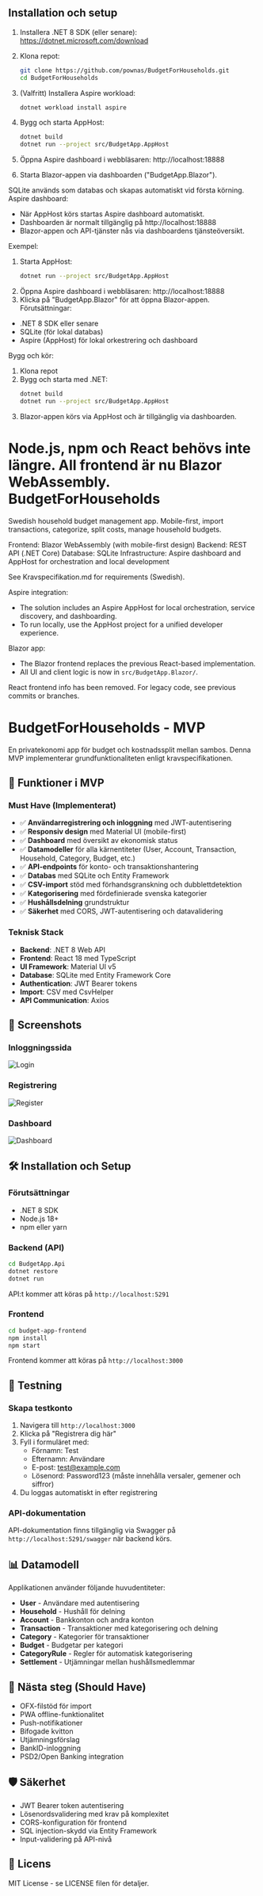 ## Installation och setup

1. Installera .NET 8 SDK (eller senare):
   https://dotnet.microsoft.com/download

2. Klona repot:
   ```bash
   git clone https://github.com/pownas/BudgetForHouseholds.git
   cd BudgetForHouseholds
   ```

3. (Valfritt) Installera Aspire workload:
   ```bash
   dotnet workload install aspire
   ```

4. Bygg och starta AppHost:
   ```bash
   dotnet build
   dotnet run --project src/BudgetApp.AppHost
   ```

5. Öppna Aspire dashboard i webbläsaren:
   http://localhost:18888

6. Starta Blazor-appen via dashboarden ("BudgetApp.Blazor").

SQLite används som databas och skapas automatiskt vid första körning.
Aspire dashboard:
- När AppHost körs startas Aspire dashboard automatiskt.
- Dashboarden är normalt tillgänglig på http://localhost:18888
- Blazor-appen och API-tjänster nås via dashboardens tjänsteöversikt.

Exempel:
1. Starta AppHost:
   ```bash
   dotnet run --project src/BudgetApp.AppHost
   ```
2. Öppna Aspire dashboard i webbläsaren:
   http://localhost:18888
3. Klicka på "BudgetApp.Blazor" för att öppna Blazor-appen.
Förutsättningar:
- .NET 8 SDK eller senare
- SQLite (för lokal databas)
- Aspire (AppHost) för lokal orkestrering och dashboard

Bygg och kör:
1. Klona repot
2. Bygg och starta med .NET:
   ```bash
   dotnet build
   dotnet run --project src/BudgetApp.AppHost
   ```
3. Blazor-appen körs via AppHost och är tillgänglig via dashboarden.

Node.js, npm och React behövs inte längre. All frontend är nu Blazor WebAssembly.
BudgetForHouseholds
===================

Swedish household budget management app. Mobile-first, import transactions, categorize, split costs, manage household budgets.

Frontend: Blazor WebAssembly (with mobile-first design)
Backend: REST API (.NET Core)
Database: SQLite
Infrastructure: Aspire dashboard and AppHost for orchestration and local development

See Kravspecifikation.md for requirements (Swedish).

Aspire integration:
- The solution includes an Aspire AppHost for local orchestration, service discovery, and dashboarding.
- To run locally, use the AppHost project for a unified developer experience.

Blazor app:
- The Blazor frontend replaces the previous React-based implementation.
- All UI and client logic is now in `src/BudgetApp.Blazor/`.

React frontend info has been removed. For legacy code, see previous commits or branches.
# BudgetForHouseholds - MVP

En privatekonomi app för budget och kostnadssplit mellan sambos. Denna MVP implementerar grundfunktionaliteten enligt kravspecifikationen.

## 🚀 Funktioner i MVP

### Must Have (Implementerat)
- ✅ **Användarregistrering och inloggning** med JWT-autentisering
- ✅ **Responsiv design** med Material UI (mobile-first)
- ✅ **Dashboard** med översikt av ekonomisk status
- ✅ **Datamodeller** för alla kärnentiteter (User, Account, Transaction, Household, Category, Budget, etc.)
- ✅ **API-endpoints** för konto- och transaktionshantering
- ✅ **Databas** med SQLite och Entity Framework
- ✅ **CSV-import** stöd med förhandsgranskning och dubblettdetektion
- ✅ **Kategorisering** med fördefinierade svenska kategorier
- ✅ **Hushållsdelning** grundstruktur
- ✅ **Säkerhet** med CORS, JWT-autentisering och datavalidering

### Teknisk Stack
- **Backend**: .NET 8 Web API
- **Frontend**: React 18 med TypeScript
- **UI Framework**: Material UI v5
- **Database**: SQLite med Entity Framework Core
- **Authentication**: JWT Bearer tokens
- **Import**: CSV med CsvHelper
- **API Communication**: Axios

## 📱 Screenshots

### Inloggningssida
![Login](https://github.com/user-attachments/assets/c3dfb1ee-c1ed-4085-bbde-12825de63e23)

### Registrering
![Register](https://github.com/user-attachments/assets/fcb1d453-1522-48d4-af43-e4ebc8d5de39)

### Dashboard
![Dashboard](https://github.com/user-attachments/assets/c9d13eca-cf40-42d1-b07a-6703cca79b53)

## 🛠️ Installation och Setup

### Förutsättningar
- .NET 8 SDK
- Node.js 18+
- npm eller yarn

### Backend (API)
```bash
cd BudgetApp.Api
dotnet restore
dotnet run
```
API:t kommer att köras på `http://localhost:5291`

### Frontend
```bash
cd budget-app-frontend
npm install
npm start
```
Frontend kommer att köras på `http://localhost:3000`

## 🧪 Testning

### Skapa testkonto
1. Navigera till `http://localhost:3000`
2. Klicka på "Registrera dig här"
3. Fyll i formuläret med:
   - Förnamn: Test
   - Efternamn: Användare  
   - E-post: test@example.com
   - Lösenord: Password123 (måste innehålla versaler, gemener och siffror)
4. Du loggas automatiskt in efter registrering

### API-dokumentation
API-dokumentation finns tillgänglig via Swagger på `http://localhost:5291/swagger` när backend körs.

## 📊 Datamodell

Applikationen använder följande huvudentiteter:
- **User** - Användare med autentisering
- **Household** - Hushåll för delning
- **Account** - Bankkonton och andra konton
- **Transaction** - Transaktioner med kategorisering och delning
- **Category** - Kategorier för transaktioner
- **Budget** - Budgetar per kategori
- **CategoryRule** - Regler för automatisk kategorisering
- **Settlement** - Utjämningar mellan hushållsmedlemmar

## 🔄 Nästa steg (Should Have)

- OFX-filstöd för import
- PWA offline-funktionalitet
- Push-notifikationer
- Bifogade kvitton
- Utjämningsförslag
- BankID-inloggning
- PSD2/Open Banking integration

## 🛡️ Säkerhet

- JWT Bearer token autentisering
- Lösenordsvalidering med krav på komplexitet
- CORS-konfiguration för frontend
- SQL injection-skydd via Entity Framework
- Input-validering på API-nivå

## 📝 Licens

MIT License - se LICENSE filen för detaljer.
